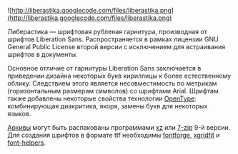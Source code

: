 ![http://liberastika.googlecode.com/files/liberastika.png](http://liberastika.googlecode.com/files/liberastika.png)

Либерастика — шрифтовая рубленая гарнитура, производная от шрифтов Liberation Sans. Распространяется в рамках лицензии GNU General Public License второй версии с исключением для встраивания шрифтов в документы.

Основное отличие от гарнитуры Liberation Sans заключается в приведении дизайна некоторых букв кириллицы к более естественному облику. Следствием этого является несовместимость по метрикам (горизонтальным размерам символов) со шрифтами Arial. Шрифтам также добавлены некоторые свойства технологии [OpenType](http://en.wikipedia.org/wiki/OpenType): комбинирующая диакритика, якоря, замены букв для некоторых языков.

[Архивы](http://sourceforge.net/projects/lib-ka/files/) могут быть распакованы программами [xz](http://tukaani.org/xz/) или  [7-zip](http://www.7-zip.org/) 9-й версии. Для создания шрифтов в формате ttf необходимы [fontforge](http://fontforge.sourceforge.net/), [xgridfit](http://xgridfit.sourceforge.net/) и [font-helpers](http://code.google.com/p/font-helpers/).